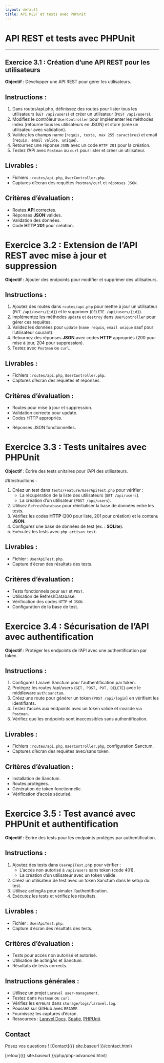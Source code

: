 ```yaml
---
layout: default
title: API REST et tests avec PHPUnit
---
```


# API REST et tests avec PHPUnit

---

## Exercice 3.1 : Création d’une API REST pour les utilisateurs

**Objectif** : Développer une API REST pour gérer les utilisateurs.

## Instructions :

1. Dans routes/api.php, définissez des routes pour lister tous les utilisateurs (`GET /api/users`) et créer un utilisateur (`POST /api/users`). 
2. Modifiez le contrôleur `UserController` pour implémenter les méthodes index (retourne tous les utilisateurs en JSON) et store (crée un utilisateur avec validation). 
3. Validez les champs name (`requis, texte, max 255 caractères`) et email (`requis, email valide, unique`). 
4. Retournez une réponse `JSON` avec un code `HTTP 201` pour la création. 
5. Testez l’API avec `Postman` ou `curl` pour lister et créer un utilisateur. 

## Livrables :

- Fichiers : `routes/api.php`, `UserController.php`. 
- Captures d’écran des requêtes `Postman/curl` et `réponses JSON`. 

## Critères d’évaluation :

- Routes **API** correctes. 
- Réponses **JSON** valides. 
- Validation des données. 
- Code **HTTP 201** pour création. 

# Exercice 3.2 : Extension de l’API REST avec mise à jour et suppression

**Objectif** : Ajouter des endpoints pour modifier et supprimer des utilisateurs.

## Instructions :

1. Ajoutez des routes dans `routes/api.php` pour mettre à jour un utilisateur (`PUT /api/users/{id}`) et le supprimer (`DELETE /api/users/{id}`). 
2. Implémentez les méthodes `update` et `destroy` dans `UserController` pour gérer ces requêtes. 
3. Validez les données pour `update` (`name requis`, `email unique` sauf pour l’utilisateur courant). 
4. Retournez des réponses **JSON** avec codes **HTTP** appropriés (200 pour mise à jour, 204 pour suppression). 
5. Testez avec `Postman` ou `curl`. 

## Livrables :

- Fichiers : `routes/api.php`, `UserController.php`. 
- Captures d’écran des requêtes et réponses. 

## Critères d’évaluation :

- Routes pour mise à jour et suppression. 
- Validation correcte pour update. 
- Codes HTTP appropriés. 
* Réponses JSON fonctionnelles. 

# Exercice 3.3 : Tests unitaires avec PHPUnit

**Objectif** : Écrire des tests unitaires pour l’API des utilisateurs.

##Instructions :

1. Créez un test dans `tests/Feature/UserApiTest.php` pour vérifier :
    - La récupération de la liste des utilisateurs (`GET /api/users`). 
    - La création d’un utilisateur (`POST /api/users`). 
2. Utilisez `RefreshDatabase` pour réinitialiser la base de données entre les tests. 
3. Vérifiez les codes **HTTP** (200 pour liste, 201 pour création) et le contenu **JSON**. 
4. Configurez une base de données de test (ex. : **SQLite**). 
5. Exécutez les tests avec `php artisan test`. 

## Livrables :

- Fichier : `UserApiTest.php`. 
- Capture d’écran des résultats des tests. 

## Critères d’évaluation :

- Tests fonctionnels pour `GET` et `POST`. 
- Utilisation de RefreshDatabase. 
- Vérification des codes `HTTP` et `JSON`. 
- Configuration de la base de test. 

# Exercice 3.4 : Sécurisation de l’API avec authentification

**Objectif** : Protéger les endpoints de l’API avec une authentification par token.

## Instructions :

1. Configurez Laravel Sanctum pour l’authentification par token. 
2. Protégez les routes /api/users (`GET, POST, PUT, DELETE`) avec le middleware `auth:sanctum`. 
3. Créez une route pour générer un token (`POST /api/login`) en vérifiant les identifiants. 
4. Testez l’accès aux endpoints avec un token valide et invalide via `Postman`. 
5. Vérifiez que les endpoints sont inaccessibles sans authentification. 

## Livrables :

- Fichiers : `routes/api.php`, `UserController.php`, configuration Sanctum. 
- Captures d’écran des requêtes avec/sans token. 

## Critères d’évaluation :

- Installation de Sanctum. 
- Routes protégées. 
- Génération de token fonctionnelle. 
- Vérification d’accès sécurisé. 

# Exercice 3.5 : Test avancé avec PHPUnit et authentification

**Objectif** : Écrire des tests pour les endpoints protégés par authentification.

## Instructions :

1. Ajoutez des tests dans `UserApiTest.ph`p pour vérifier :
    - L’accès non autorisé à `/api/users` sans token (code 401). 
    - La création d’un utilisateur avec un token valide. 
2. Créez un utilisateur de test avec un token Sanctum dans le setup du test. 
3. Utilisez actingAs pour simuler l’authentification. 
4. Exécutez les tests et vérifiez les résultats. 

## Livrables :

- Fichier : `UserApiTest.php`. 
- Capture d’écran des résultats des tests. 

## Critères d’évaluation :

- Tests pour accès non autorisé et autorisé. 
- Utilisation de actingAs et Sanctum. 
- Résultats de tests corrects. 

## Instructions générales :

- Utilisez un projet `Laravel user-management`. 
- Testez dans `Postman` ou `curl`. 
- Vérifiez les erreurs dans `storage/logs/laravel.log`. 
- Poussez sur GitHub avec `README`. 
- Fournissez les captures d’écran. 
- Ressources : [Laravel Docs](https://github.com/laravel/docs), [Spatie](https://spatie.be/docs/laravel-permission/v6/introduction), [PHPUnit](https://phpunit.de/index.html). 

## Contact

Posez vos questions ! [Contact]({{ site.baseurl }}/contact.html)


[retour]({{ site.baseurl }}/php/php-advanced.html)
